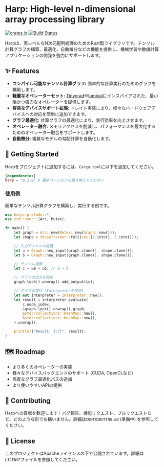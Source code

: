 # Harp: High-level n-dimensional array processing library

[![crates.io](https://img.shields.io/crates/v/harp.svg)](https://crates.io/crates/harp)
[![Build Status](https://github.com/uthre/harp/actions/workflows/rust.yml/badge.svg)](https://github.com/uthre/harp/actions/workflows/rust.yml)

Harpは、高レベルなN次元配列処理のためのRust製ライブラリです。テンソル計算グラフの構築、最適化、自動微分などの機能を提供し、機械学習や数値計算アプリケーションの開発を強力にサポートします。

## ✨ Features

*   **コンパイル可能なテンソル計算グラフ:** 効率的な計算実行のためのグラフを構築します。
*   **軽量なオペレーターセット:** [Tinygrad](https://github.com/tinygrad/tinygrad/tree/master)や[luminal](https://github.com/jafioti/luminal)にインスパイアされた、最小限かつ強力なオペレーターを提供します。
*   **容易なデバイスサポート拡張:** トレイト実装により、様々なハードウェアデバイスへの対応を簡単に追加できます。
*   **グラフ最適化:** 計算グラフの最適化により、実行効率を向上させます。
*   **オペレーター融合:** メモリアクセスを削減し、パフォーマンスを最大化するためのオペレーター融合をサポートします。
*   **自動微分:** 複雑なモデルの勾配計算を自動化します。

## 🚀 Getting Started

Harpをプロジェクトに追加するには、`Cargo.toml`に以下を追加してください。

```toml
[dependencies]
harp = "0.1.0" # 最新バージョンに置き換えてください
```

### 使用例

簡単なテンソル計算グラフを構築し、実行する例です。

```rust
use harp::prelude::*;
use std::sync::{Arc, Mutex};

fn main() {
    let graph = Arc::new(Mutex::new(Graph::new()));
    let shape = ShapeTracker::full(vec![2.into(), 3.into()]);

    // 入力テンソルの定義
    let a = Graph::new_input(graph.clone(), shape.clone());
    let b = Graph::new_input(graph.clone(), shape.clone());

    // テンソル演算
    let c = &a + &b; // a + b

    // グラフの出力を設定
    graph.lock().unwrap().add_output(&c);

    // グラフの実行 (Interpreterを使用)
    let mut interpreter = Interpreter::new();
    let result = interpreter.evaluate(
        c.node_index,
        &graph.lock().unwrap().graph,
        &std::collections::HashMap::new(),
        &std::collections::HashMap::new(),
    ).unwrap();

    println!("Result: {:?}", result);
}
```

## 🗺️ Roadmap

*   より多くのオペレーターの実装
*   様々なデバイスバックエンドのサポート (CUDA, OpenCLなど)
*   高度なグラフ最適化パスの追加
*   より使いやすいAPIの提供

## 🤝 Contributing

Harpへの貢献を歓迎します！バグ報告、機能リクエスト、プルリクエストなど、どのような形でも構いません。詳細は`CONTRIBUTING.md` (準備中) を参照してください。

## 📄 License

このプロジェクトはApacheライセンスの下で公開されています。詳細は`LICENSE`ファイルを参照してください。
